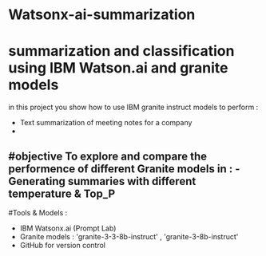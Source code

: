 # Watsonx-ai-summarization
# summarization and classification using IBM Watson.ai and granite models
in this project you show how to use IBM granite instruct models to perform :
- Text summarization of meeting notes for a company
- 
#objective
To explore and compare the performence of different Granite models in :
-Generating summaries with different temperature & Top_P
-
#Tools & Models :
- IBM Watsonx.ai (Prompt Lab)
- Granite models : 'granite-3-3-8b-instruct' , 'granite-3-8b-instruct'
- GitHub for version control
